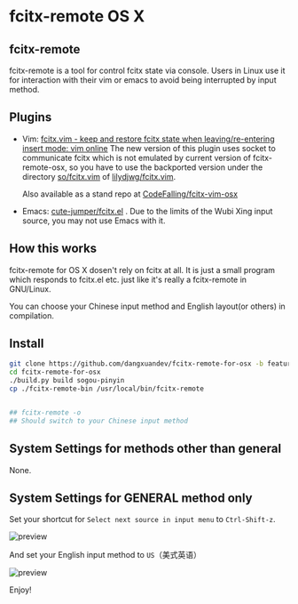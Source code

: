 fcitx-remote OS X
=================

## fcitx-remote

fcitx-remote is a tool for control fcitx state via console. Users in
Linux use it for interaction with their vim or emacs to avoid being
interrupted by input method.

## Plugins

-   Vim: [fcitx.vim - keep and restore fcitx state when
    leaving/re-entering insert mode: vim
    online](http://www.vim.org/scripts/script.php?script_id=3764)
    The new version of this plugin uses socket to communicate fcitx which is
    not emulated by current version of fcitx-remote-osx, so you have to use
    the backported version under the directory [so/fcitx.vim](https://github.com/lilydjwg/fcitx.vim/blob/master/so/fcitx.vim) of [lilydjwg/fcitx.vim](https://github.com/lilydjwg/fcitx.vim).
    
    Also available as a stand repo at [CodeFalling/fcitx-vim-osx](https://github.com/CodeFalling/fcitx-vim-osx)
    
-   Emacs:
    [cute-jumper/fcitx.el](https://github.com/cute-jumper/fcitx.el)
    . Due to the limits of the Wubi Xing input source, you may not use Emacs with it.

## How this works

fcitx-remote for OS X dosen't rely on fcitx at all. It is just a small
program which responds to fcitx.el etc. just like it's really a fcitx-remote in
GNU/Linux.

You can choose your Chinese input method and English layout(or others)
in compilation.

## Install

```bash
git clone https://github.com/dangxuandev/fcitx-remote-for-osx -b feature/special-input-method
cd fcitx-remote-for-osx
./build.py build sogou-pinyin
cp ./fcitx-remote-bin /usr/local/bin/fcitx-remote


## fcitx-remote -o
## Should switch to your Chinese input method
```

## System Settings for methods other than general

None.

## System Settings for GENERAL method only

Set your shortcut for `Select next source in input menu` to `Ctrl-Shift-z`.

![preview](https://cloud.githubusercontent.com/assets/5436704/15090907/60f3cc0a-146a-11e6-9f32-8128d1e2a339.png)

And set your English input method to `US`（美式英语）

![preview](https://cloud.githubusercontent.com/assets/5436704/13461653/d1404578-e0bd-11e5-8326-f7ca07558964.png)

Enjoy!
